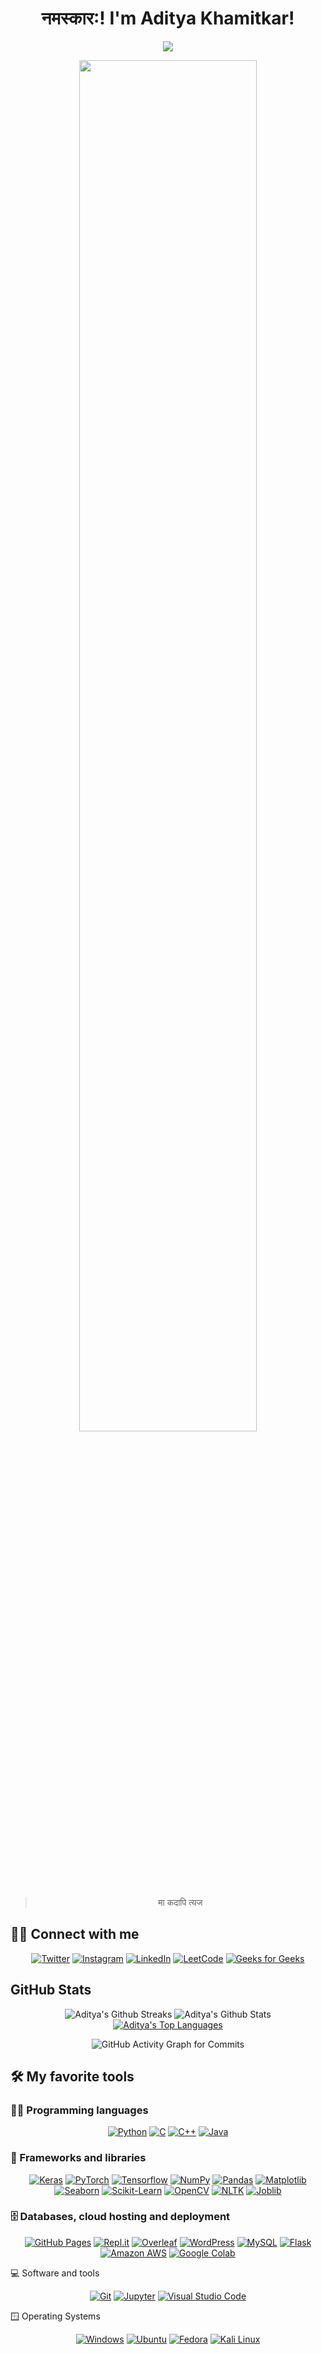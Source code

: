 <h1 align="center">
  नमस्कार:! I'm Aditya Khamitkar!
</h1>

<!-- Typing SVG by DenverCoder1 - https://github.com/DenverCoder1/readme-typing-svg -->
<p align="center">
  <img src="https://readme-typing-svg.herokuapp.com/?center=True&lines=ML+Engineer;AI+Engineer;Data+Scientist;Research;Scientist"><br>
</p>

<p align="center">
  <img src="https://media.licdn.com/dms/image/D4D12AQFOan67rg3q8Q/article-cover_image-shrink_720_1280/0/1693761336583?e=1715817600&v=beta&t=rGOyAplhJMx3gxqonyh_x4tbcrR2m62RVOrFg76h1Zw" width="75%">
</p>

<blockquote align="center">
  <p>मा कदापि त्यज</p>
</blockquote>

## 🙋‍♂️ Connect with me

<!-- Badges template - https://github.com/badges/shields -->
<p align="center">
  <a href="https://twitter.com/Couch_Potatoh_"><img alt="Twitter" title="Twitter" src="https://img.shields.io/badge/-Twitter-1DA1F2?style=for-the-badge&logo=twitter&logoColor=white"/></a>
  <a href="https://www.instagram.com/couch_potatoh_/"><img alt="Instagram" title="Instagram" src="https://img.shields.io/badge/-Instagram-E4405F?style=for-the-badge&logo=instagram&logoColor=white"/></a>
  <a href="https://www.linkedin.com/in/adityakhamitkar/"><img alt="LinkedIn" title="LinkedIn" src="https://img.shields.io/badge/-LinkedIn-blue?&style=for-the-badge&logo=linkedin&logoColor=white"></a>
  <a href="https://leetcode.com/TheNaiveSamosa/"><img alt="LeetCode" title="LeetCode" src="https://img.shields.io/badge/-LeetCode-FFA116?style=for-the-badge&logo=leetcode&logoColor=white"/></a>
  <a href="https://auth.geeksforgeeks.org/user/thenaivesamosa/"><img alt="Geeks for Geeks" title="Geeks for Geeks" src="https://img.shields.io/badge/-Geeks%20for%20Geeks-0F9D58?style=for-the-badge&logo=geeksforgeeks&logoColor=white"/></a>
</p>
  
  
## GitHub Stats

<!--STREAKS and STATS-->
<p align="center">
  <img alt="Aditya's Github Streaks" src="https://github-readme-streak-stats.herokuapp.com/?user=TheNaiveSamosa&theme=dark" />
  <img alt="Aditya's Github Stats" src="https://denvercoder1-github-readme-stats.vercel.app/api?username=TheNaiveSamosa&show_icons=true&count_private=true&theme=radical&hide_border=true&bg_color=1F222E&title_color=F85D7F&icon_color=F8D866&card_width=301"/>
  <a href="https://github.com/TheNaiveSamosa/"><img alt="Aditya's Top Languages" src="https://github-readme-stats.vercel.app/api/top-langs/?username=TheNaiveSamosa&layout=compact&theme=dark" /></a>
</p>

<!-- GitHub Activity Graph for Commits -->
<p align="center">
  <img alt="GitHub Activity Graph for Commits" src="https://github-readme-activity-graph.vercel.app/graph?username=TheNaiveSamosa&bg_color=000001&color=ffffff&line=ffffff&point=403d3d&area=true&hide_border=false">
</p>
<!-- Some badges are from https://github.com/Ileriayo/markdown-badges -->


## 🛠️ My favorite tools

### 👨‍💻 Programming languages

<p align="center">
    <a href="#"><img alt="Python" title="Python" src="https://img.shields.io/badge/-Python-2D3E4D?style=for-the-badge&logo=python&logoColor=white"></a>
    <a href="#"><img alt="C" src="https://img.shields.io/badge/-C-007ACC?style=for-the-badge&logo=C&logoColor=white"></a>
    <a href="#"><img alt="C++" src="https://img.shields.io/badge/-c++-0B5B97?style=for-the-badge&logo=cplusplus&logoColor=white"></a>
    <a href="#"><img alt="Java" src="https://img.shields.io/badge/-java-007396?style=for-the-badge&logo=java&logoColor=white"></a>
</p>

<!-- ### 🛠️ -->

### 🧰 Frameworks and libraries

<p align="center">
    <a href="#"><img alt="Keras" src="https://img.shields.io/badge/-Keras-D00000?style=for-the-badge&logo=Keras&logoColor=white"></a>
    <a href="#"><img alt="PyTorch" src="https://img.shields.io/badge/-PyTorch-EE4C2C?style=for-the-badge&logo=PyTorch&logoColor=white"></a>
    <a href="#"><img alt="Tensorflow" src="https://img.shields.io/badge/-Tensorflow-FF6F00?style=for-the-badge&logo=tensorflow&logoColor=white"></a>
    <a href="#"><img alt="NumPy" src="https://img.shields.io/badge/-NumPy-013243?style=for-the-badge&logo=numpy&logoColor=white"></a>
    <a href="#"><img alt="Pandas" src="https://img.shields.io/badge/-Pandas-150458?style=for-the-badge&logo=pandas&logoColor=white"></a>
    <a href="#"><img alt="Matplotlib" src="https://img.shields.io/badge/-Matplotlib-3776AB?style=for-the-badge&logo=matplotlib&logoColor=white"></a>
    <a href="#"><img alt="Seaborn" src="https://img.shields.io/badge/-Seaborn-3776AB?style=for-the-badge&logo=seaborn&logoColor=white"></a>
    <a href="#"><img alt="Scikit-Learn" src="https://img.shields.io/badge/-Scikit%20Learn-F7931E?style=for-the-badge&logo=scikitlearn&logoColor=white" ></a>
    <a href="#"><img alt="OpenCV" src="https://img.shields.io/badge/-OpenCV-5C3EE8?style=for-the-badge&logo=opencv&logoColor=black"></a>
    <a href="#"><img alt="NLTK" src="https://img.shields.io/badge/-NLTK-8BBE3F?style=for-the-badge&logo=nltk&logoColor=white"></a>
    <a href="#"><img alt="Joblib" src="https://img.shields.io/badge/-Joblib-51B749?style=for-the-badge&logoColor=white"></a>
</p>

### 🗄️ Databases, cloud hosting and deployment

<p align="center">
    <a href="#"><img alt="GitHub Pages" src="https://img.shields.io/badge/-github%20pages-222222?style=for-the-badge&logo=githubpages&logoColor=white"></a>
<a href="#"><img alt="Repl.it" src="https://img.shields.io/badge/-Repl.it-667881?style=for-the-badge&logo=replit&logoColor=white"></a>
<a href="#"><img alt="Overleaf" src="https://img.shields.io/badge/-Overleaf-47A141?style=for-the-badge&logo=overleaf&logoColor=white"></a>
<a href="#"><img alt="WordPress" src ="https://img.shields.io/badge/-WordPress-21759B?style=for-the-badge&logo=wordpress&logoColor=white"></a>
<a href="#"><img alt="MySQL" src="https://img.shields.io/badge/-MySQL-4479A1?style=for-the-badge&logo=mysql&logoColor=white"></a>
<a href="#"><img alt="Flask" src="https://img.shields.io/badge/-Flask-000000?style=for-the-badge&logo=flask&logoColor=white"></a>
<a href="#"><img alt="Amazon AWS" src="https://img.shields.io/badge/-Amazon%20AWS-232F3E?style=for-the-badge&logo=amazonaws&logoColor=white"></a>
<a href="#"><img alt="Google Colab" src="https://img.shields.io/badge/Google%20Colab-F9AB00?style=for-the-badge&logo=googlecolab&logoColor=white"></a>

</p>
💻 Software and tools
<p align="center">
    <a href="#"><img alt="Git" src="https://img.shields.io/badge/-Git-F05032?style=for-the-badge&logo=git&logoColor=white"></a>
    <a href="#"><img alt="Jupyter" src="https://img.shields.io/badge/-Jupyter-F37626?style=for-the-badge&logo=jupyter&logoColor=white"></a>
    <a href="#"><img alt="Visual Studio Code" src="https://img.shields.io/badge/-Visual%20Studio%20Code-007ACC?style=for-the-badge&logo=visualstudiocode&logoColor=white"></a>
</p>
🪟 Operating Systems
<p align="center">
    <a href="#"><img alt="Windows" src="https://img.shields.io/badge/-Windows-0078D6?style=for-the-badge&logo=windows&logoColor=white"></a>
    <a href="#"><img alt="Ubuntu" src="https://img.shields.io/badge/-Ubuntu-E95420?style=for-the-badge&logo=ubuntu&logoColor=white"></a>
    <a href="#"><img alt="Fedora" src="https://img.shields.io/badge/-Fedora-294172?style=for-the-badge&logo=fedora&logoColor=white"></a>
    <a href="#"><img alt="Kali Linux" src="https://img.shields.io/badge/-Kali%20Linux-557C94?style=for-the-badge&logo=kali%20linux&logoColor=white"></a>
</p>
